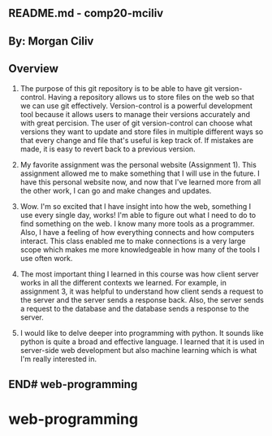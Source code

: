 ## README.md - comp20-mciliv
## By: Morgan Ciliv
## Overview

1. The purpose of this git repository is to be able to have git version-control. Having a repository allows us to store files on the web so that we can use git effectively. Version-control is a powerful development tool because it allows users to manage their versions accurately and with great percision. The user of git version-control can choose what versions they want to update and store files in multiple different ways so that every change and file that's useful is kep track of. If mistakes are made, it is easy to revert back to a previous version.

2. My favorite assignment was the personal website (Assignment 1). This assignment allowed me to make something that I will use in the future. I have this personal website now, and now that I've learned more from all the other work, I can go and make changes and updates.

3. Wow. I'm so excited that I have insight into how the web, something I use every single day, works! I'm able to figure out what I need to do to find something on the web. I know many more tools as a programmer. Also, I have a feeling of how everything connects and how computers interact. This class enabled me to make connections is a very large scope which makes me more knowledgeable in how many of the tools I use often work.

4. The most important thing I learned in this course was how client server works in all the different contexts we learned. For example, in assignment 3, it was helpful to understand how client sends a request to the server and the server sends a response back. Also, the server sends a request to the database and the database sends a response to the server.

5. I would like to delve deeper into programming with python. It sounds like python is quite a broad and effective language. I learned that it is used in server-side web development but also machine learning which is what I'm really interested in.

## END# web-programming
# web-programming
